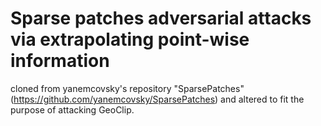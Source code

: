 # Sparse patches adversarial attacks via extrapolating point-wise information
cloned from yanemcovsky's repository "SparsePatches" (https://github.com/yanemcovsky/SparsePatches) and altered to fit the purpose of attacking GeoClip.